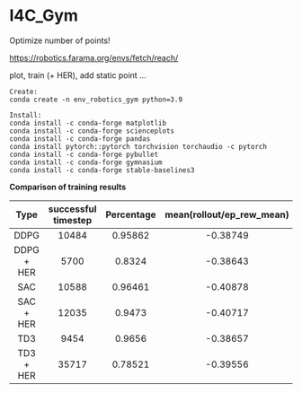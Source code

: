 # I4C_Gym

Optimize number of points!

https://robotics.farama.org/envs/fetch/reach/

plot, train (+ HER), add static point ...

```
Create:
conda create -n env_robotics_gym python=3.9

Install:
conda install -c conda-forge matplotlib
conda install -c conda-forge scienceplots
conda install -c conda-forge pandas
conda install pytorch::pytorch torchvision torchaudio -c pytorch
conda install -c conda-forge pybullet
conda install -c conda-forge gymnasium
conda install -c conda-forge stable-baselines3
```

**Comparison of training results**

| Type  | successful timestep | Percentage | mean(rollout/ep_rew_mean) | mean(rollout/ep_len_mean) | min(train/critic_loss) | min(train/actor_loss) |
| :---: | :---:                                 | :---:                                                     | :---:                     | :---:                     | :---:                  | :---:                 |
| DDPG  | 10484 | 0.95862 | -0.38749 | 5.2994 | 7.5175e-07 | 0.077453 | 
| DDPG + HER | 5700 | 0.8324 | -0.38643 | 5.4301 | 1.1162e-06 | 0.063439 | 
| SAC   | 10588 | 0.96461 | -0.40878 | 5.6766 | 7.003e-06 | 0.014605 | 
| SAC + HER | 12035 | 0.9473 | -0.40717 | 5.6991 | 2.4319e-05 | 0.0089181 | 
| TD3   | 9454 | 0.9656 | -0.38657 | 5.2959 | 0.00017423 | 0.12341 | 
| TD3 + HER | 35717 | 0.78521 | -0.39556 | 5.7191 | 0.00031965 | 0.04994 |

